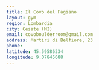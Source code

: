 ```yaml
---
title: Il Covo del Fagiano
layout: gym
region: Lombardia
city: Cesate (MI)
email: covoboulderroom@gmail.com
address: Martiri di Belfiore, 23
phone: 
latitude: 45.59586334
longitude: 9.07845688
---
```


